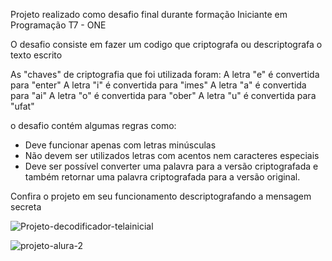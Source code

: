 Projeto realizado como desafio final durante formação Iniciante em Programação T7 - ONE

O desafio consiste em fazer um codigo que criptografa ou descriptografa o texto escrito

As "chaves" de criptografia que foi utilizada foram:
A letra "e" é convertida para "enter"
A letra "i" é convertida para "imes"
A letra "a" é convertida para "ai"
A letra "o" é convertida para "ober"
A letra "u" é convertida para "ufat"

o desafio contém algumas regras como: 

- Deve funcionar apenas com letras minúsculas
- Não devem ser utilizados letras com acentos nem caracteres especiais
- Deve ser possível converter uma palavra para a versão criptografada e também retornar uma palavra criptografada para a versão original.



Confira o projeto em seu funcionamento descriptografando a mensagem secreta

![Projeto-decodificador-telainicial](https://github.com/user-attachments/assets/88dbc394-1fb2-48d8-b428-d9c84f5c3828)

![projeto-alura-2](https://github.com/user-attachments/assets/1a0de566-f627-4a30-b04b-1197e4c4f179)
